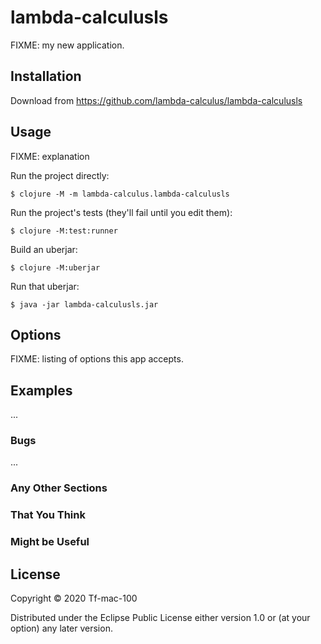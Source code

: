 # lambda-calculusls

FIXME: my new application.

## Installation

Download from https://github.com/lambda-calculus/lambda-calculusls

## Usage

FIXME: explanation

Run the project directly:

    $ clojure -M -m lambda-calculus.lambda-calculusls

Run the project's tests (they'll fail until you edit them):

    $ clojure -M:test:runner

Build an uberjar:

    $ clojure -M:uberjar

Run that uberjar:

    $ java -jar lambda-calculusls.jar

## Options

FIXME: listing of options this app accepts.

## Examples

...

### Bugs

...

### Any Other Sections
### That You Think
### Might be Useful

## License

Copyright © 2020 Tf-mac-100

Distributed under the Eclipse Public License either version 1.0 or (at
your option) any later version.
